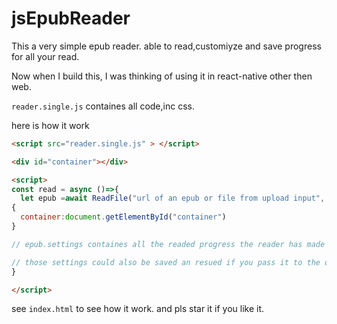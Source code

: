 # jsEpubReader
This a very simple epub reader.
able to read,customiyze and save progress for all your read.

Now when I build this, I was thinking of using it in react-native other then web.

`reader.single.js` containes all code,inc css.

here is how it work

```html
<script src="reader.single.js" > </script>

<div id="container"></div>

<script>
const read = async ()=>{
  let epub =await ReadFile("url of an epub or file from upload input",
{
  container:document.getElementById("container")
}

// epub.settings containes all the readed progress the reader has made and read

// those settings could also be saved an resued if you pass it to the options as settings:{}
}

</script>

```

see `index.html` to see how it work.
and pls star it if you like it.
